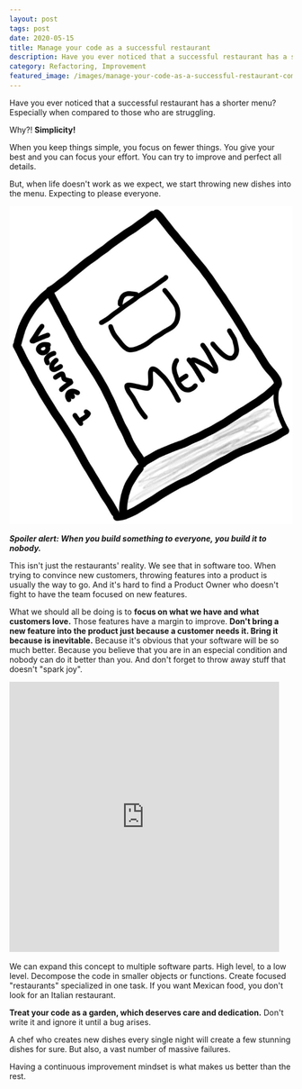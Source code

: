 ```yaml
---
layout: post
tags: post
date: 2020-05-15
title: Manage your code as a successful restaurant
description: Have you ever noticed that a successful restaurant has a shorter menu? Especially when compared to those who are struggling. Why?! Simplicity!
category: Refactoring, Improvement
featured_image: /images/manage-your-code-as-a-successful-restaurant-complex-menu.jpeg
---
```


Have you ever noticed that a successful restaurant has a shorter menu? Especially when compared to those who are struggling.

Why?! **Simplicity!**

When you keep things simple, you focus on fewer things. You give your best and you can focus your effort. You can try to improve and perfect all details.

But, when life doesn't work as we expect, we start throwing new dishes into the menu. Expecting to please everyone.

![Complex menu](/images/manage-your-code-as-a-successful-restaurant-complex-menu.jpeg)

**_Spoiler alert: When you build something to everyone, you build it to nobody._**

This isn't just the restaurants' reality. We see that in software too. When trying to convince new customers, throwing features into a product is usually the way to go. And it's hard to find a Product Owner who doesn't fight to have the team focused on new features.

What we should all be doing is to **focus on what we have and what customers love.** Those features have a margin to improve. **Don't bring a new feature into the product just because a customer needs it. Bring it because is inevitable.** Because it's obvious that your software will be so much better. Because you believe that you are in an especial condition and nobody can do it better than you. And don't forget to throw away stuff that doesn't "spark joy".

<iframe src="https://giphy.com/embed/hvRoo3YcAPUheF3MxY" width="480" height="480" frameBorder="0" class="giphy-embed" allowFullScreen></iframe>

We can expand this concept to multiple software parts. High level, to a low level. Decompose the code in smaller objects or functions. Create focused "restaurants" specialized in one task. If you want Mexican food, you don't look for an Italian restaurant.

**Treat your code as a garden, which deserves care and dedication.** Don't write it and ignore it until a bug arises.

A chef who creates new dishes every single night will create a few stunning dishes for sure. But also, a vast number of massive failures.

Having a continuous improvement mindset is what makes us better than the rest.
